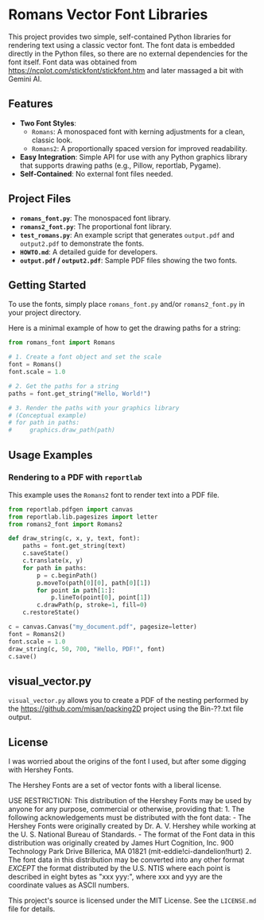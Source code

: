 # Romans Vector Font Libraries

This project provides two simple, self-contained Python libraries for rendering text using a classic vector font. The font data is embedded directly in the Python files, so there are no external dependencies for the font itself. Font data was obtained from https://ncplot.com/stickfont/stickfont.htm and later massaged a bit with Gemini AI.

## Features

- **Two Font Styles**: 
    - `Romans`: A monospaced font with kerning adjustments for a clean, classic look.
    - `Romans2`: A proportionally spaced version for improved readability.
- **Easy Integration**: Simple API for use with any Python graphics library that supports drawing paths (e.g., Pillow, reportlab, Pygame).
- **Self-Contained**: No external font files needed.

## Project Files

- **`romans_font.py`**: The monospaced font library.
- **`romans2_font.py`**: The proportional font library.
- **`test_romans.py`**: An example script that generates `output.pdf` and `output2.pdf` to demonstrate the fonts.
- **`HOWTO.md`**: A detailed guide for developers.
- **`output.pdf` / `output2.pdf`**: Sample PDF files showing the two fonts.

## Getting Started

To use the fonts, simply place `romans_font.py` and/or `romans2_font.py` in your project directory.

Here is a minimal example of how to get the drawing paths for a string:

```python
from romans_font import Romans

# 1. Create a font object and set the scale
font = Romans()
font.scale = 1.0

# 2. Get the paths for a string
paths = font.get_string("Hello, World!")

# 3. Render the paths with your graphics library
# (Conceptual example)
# for path in paths:
#     graphics.draw_path(path)
```

## Usage Examples

### Rendering to a PDF with `reportlab`

This example uses the `Romans2` font to render text into a PDF file.

```python
from reportlab.pdfgen import canvas
from reportlab.lib.pagesizes import letter
from romans2_font import Romans2

def draw_string(c, x, y, text, font):
    paths = font.get_string(text)
    c.saveState()
    c.translate(x, y)
    for path in paths:
        p = c.beginPath()
        p.moveTo(path[0][0], path[0][1])
        for point in path[1:]:
            p.lineTo(point[0], point[1])
        c.drawPath(p, stroke=1, fill=0)
    c.restoreState()

c = canvas.Canvas("my_document.pdf", pagesize=letter)
font = Romans2()
font.scale = 1.0
draw_string(c, 50, 700, "Hello, PDF!", font)
c.save()
```

## visual_vector.py
`visual_vector.py` allows you to create a PDF of the nesting performed by the https://github.com/misan/packing2D project using the Bin-??.txt file output. 

## License
I was worried about the origins of the font I used, but after some digging with Hershey Fonts. 

The Hershey Fonts are a set of vector fonts with a liberal license.

USE RESTRICTION:
    This distribution of the Hershey Fonts may be used by anyone for
    any purpose, commercial or otherwise, providing that:
        1. The following acknowledgements must be distributed with
            the font data:
            - The Hershey Fonts were originally created by Dr.
                A. V. Hershey while working at the U. S.
                National Bureau of Standards.
            - The format of the Font data in this distribution
                was originally created by
                    James Hurt
                    Cognition, Inc.
                    900 Technology Park Drive
                    Billerica, MA 01821
                    (mit-eddie!ci-dandelion!hurt)
        2. The font data in this distribution may be converted into
            any other format *EXCEPT* the format distributed by
            the U.S. NTIS where each point is described
            in eight bytes as "xxx yyy:", where xxx and yyy are
            the coordinate values as ASCII numbers.


This project's source is licensed under the MIT License. See the `LICENSE.md` file for details.
